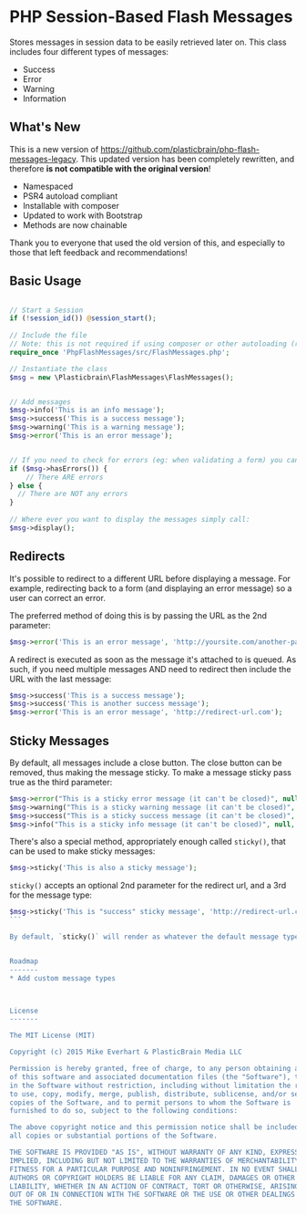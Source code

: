 PHP Session-Based Flash Messages
================================

Stores messages in session data to be easily retrieved later on. This class includes four different types of messages:

* Success
* Error
* Warning
* Information


What's New
----------
This is a new version of https://github.com/plasticbrain/php-flash-messages-legacy. This updated version has been completely rewritten, and therefore **is not compatible with the original version**!

* Namespaced
* PSR4 autoload compliant
* Installable with composer
* Updated to work with Bootstrap
* Methods are now chainable 

Thank you to everyone that used the old version of this, and especially to those
that left feedback and recommendations!


Basic Usage
-----------

````php

// Start a Session
if (!session_id()) @session_start();
	
// Include the file
// Note: this is not required if using composer or other autoloading (recommended)
require_once 'PhpFlashMessages/src/FlashMessages.php';

// Instantiate the class
$msg = new \Plasticbrain\FlashMessages\FlashMessages();


// Add messages
$msg->info('This is an info message');
$msg->success('This is a success message');
$msg->warning('This is a warning message');
$msg->error('This is an error message');


// If you need to check for errors (eg: when validating a form) you can:
if ($msg->hasErrors()) {
	// There ARE errors
} else {
  // There are NOT any errors
}
	
// Where ever you want to display the messages simply call:
$msg->display();
````

Redirects
---------
It's possible to redirect to a different URL before displaying a message. For example, redirecting back to a form (and displaying an error message) so a user can correct an error.

The preferred method of doing this is by passing the URL as the 2nd parameter:

````php
$msg->error('This is an error message', 'http://yoursite.com/another-page');
````

A redirect is executed as soon as the message it's attached to is queued. As such, if you need multiple messages AND need to redirect then include the URL with the last message:

````php
$msg->success('This is a success message');
$msg->success('This is another success message');
$msg->error('This is an error message', 'http://redirect-url.com');   
`````

Sticky Messages
---------------
By default, all messages include a close button. The close button can be removed, thus making the message sticky. To make a message sticky pass true as the third parameter:

````php
$msg->error("This is a sticky error message (it can't be closed)", null, true);
$msg->warning("This is a sticky warning message (it can't be closed)", null, true);
$msg->success("This is a sticky success message (it can't be closed)", null, true);
$msg->info("This is a sticky info message (it can't be closed)", null, true);
````

There's also a special method, appropriately enough called `sticky()`, that can be used to make sticky messages:

````php
$msg->sticky('This is also a sticky message');
````

`sticky()` accepts an optional 2nd parameter for the redirect url, and a 3rd for the message type:

````php
$msg->sticky('This is "success" sticky message', 'http://redirect-url.com', $msg::SUCCESS);
```

By default, `sticky()` will render as whatever the default message type is set to (usually info.) Use the 3rd parameter override this.


Roadmap
-------
* Add custom message types



License
-------

The MIT License (MIT)

Copyright (c) 2015 Mike Everhart & PlasticBrain Media LLC

Permission is hereby granted, free of charge, to any person obtaining a copy
of this software and associated documentation files (the "Software"), to deal
in the Software without restriction, including without limitation the rights
to use, copy, modify, merge, publish, distribute, sublicense, and/or sell
copies of the Software, and to permit persons to whom the Software is
furnished to do so, subject to the following conditions:

The above copyright notice and this permission notice shall be included in
all copies or substantial portions of the Software.

THE SOFTWARE IS PROVIDED "AS IS", WITHOUT WARRANTY OF ANY KIND, EXPRESS OR
IMPLIED, INCLUDING BUT NOT LIMITED TO THE WARRANTIES OF MERCHANTABILITY,
FITNESS FOR A PARTICULAR PURPOSE AND NONINFRINGEMENT. IN NO EVENT SHALL THE
AUTHORS OR COPYRIGHT HOLDERS BE LIABLE FOR ANY CLAIM, DAMAGES OR OTHER
LIABILITY, WHETHER IN AN ACTION OF CONTRACT, TORT OR OTHERWISE, ARISING FROM,
OUT OF OR IN CONNECTION WITH THE SOFTWARE OR THE USE OR OTHER DEALINGS IN
THE SOFTWARE.
